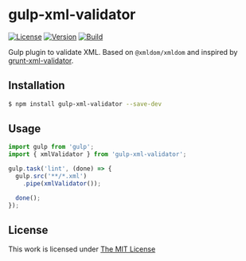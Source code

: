 # gulp-xml-validator

[![License](https://img.shields.io/npm/l/gulp-xml-validator?style=for-the-badge)](https://github.com/idleberg/gulp-xml-validator/blob/main/README.md)
[![Version](https://img.shields.io/github/v/release/idleberg/gulp-xml-validator?style=for-the-badge)](https://github.com/idleberg/gulp-xml-validator/releases)
[![Build](https://img.shields.io/github/actions/workflow/status/idleberg/gulp-xml-validator/default.yml?style=for-the-badge)](https://github.com/idleberg/gulp-xml-validator/actions)


Gulp plugin to validate XML. Based on `@xmldom/xmldom` and inspired by [grunt-xml-validator](https://github.com/kajyr/grunt-xml-validator).

## Installation

```sh
$ npm install gulp-xml-validator --save-dev
```

## Usage

```js
import gulp from 'gulp';
import { xmlValidator } from 'gulp-xml-validator';

gulp.task('lint', (done) => {
  gulp.src('**/*.xml')
    .pipe(xmlValidator());

  done();
});
```

## License

This work is licensed under [The MIT License](https://opensource.org/licenses/MIT)
